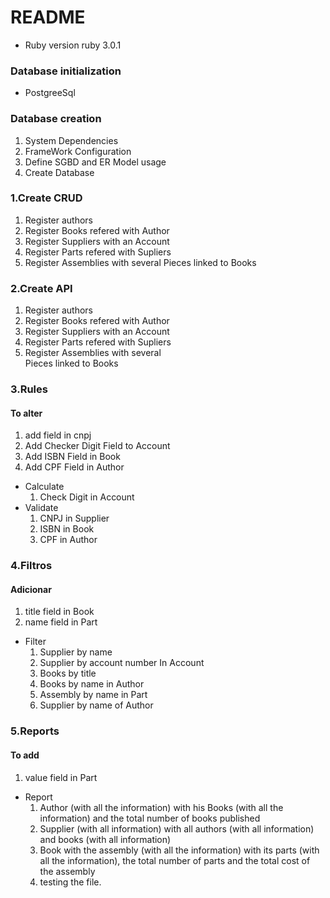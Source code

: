# README

* Ruby version
ruby 3.0.1

### Database initialization
- PostgreeSql
### Database creation
1. System Dependencies
2. FrameWork Configuration
3. Define SGBD and ER Model usage
4. Create Database 

### 1.Create CRUD

  1. Register authors
  2. Register Books refered with Author
  3. Register Suppliers with an Account
  4. Register Parts refered with Supliers
  5. Register Assemblies with several Pieces linked to Books

### 2.Create API
  1. Register authors
  2. Register Books refered with Author
  3. Register Suppliers with an Account
  4. Register Parts refered with Supliers
  5. Register Assemblies with several  
  Pieces linked to Books

### 3.Rules
#### To alter
  1. add field in cnpj
  2. Add Checker Digit Field to Account
  3. Add ISBN Field in Book
  4. Add CPF Field in Author
- Calculate
  1. Check Digit in Account
- Validate
  1. CNPJ in Supplier
  2. ISBN in Book
  3. CPF  in Author
### 4.Filtros
#### Adicionar
  1. title field in Book
  2. name field in Part
- Filter
  1. Supplier by name
  2. Supplier by account number In Account
  3. Books by title
  4. Books by name in Author
  5. Assembly by name in Part
  6. Supplier by name of Author

### 5.Reports
#### To add
  1. value field in Part
- Report
  1. Author (with all the information) with his Books (with all the information) and the total number of books published
  2. Supplier (with all information) with all authors (with all information) and books (with all information)
  3. Book with the assembly (with all the information) with its parts (with all the information), the total number of parts and the total cost of the assembly
  4. testing the file.
